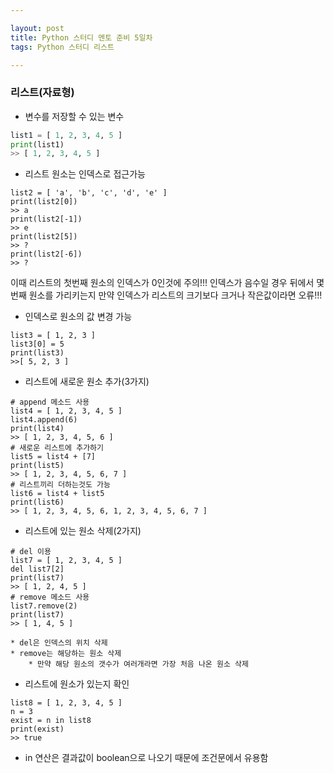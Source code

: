 ```yaml
---

layout: post
title: Python 스터디 멘토 준비 5일차
tags: Python 스터디 리스트

---
```


### 리스트(자료형)
* 변수를 저장할 수 있는 변수
```python
list1 = [ 1, 2, 3, 4, 5 ]
print(list1)
>> [ 1, 2, 3, 4, 5 ]
```

* 리스트 원소는 인덱스로 접근가능
```
list2 = [ 'a', 'b', 'c', 'd', 'e' ]
print(list2[0])
>> a
print(list2[-1])
>> e
print(list2[5])
>> ?
print(list2[-6])
>> ?
```
이때 리스트의 첫번째 원소의 인덱스가 0인것에 주의!!!
인덱스가 음수일 경우 뒤에서 몇번째 원소를 가리키는지
만약 인덱스가 리스트의 크기보다 크거나 작은값이라면 오류!!!

* 인덱스로 원소의 값 변경 가능
```
list3 = [ 1, 2, 3 ]
list3[0] = 5
print(list3)
>>[ 5, 2, 3 ]
```

* 리스트에 새로운 원소 추가(3가지)
```
# append 메소드 사용
list4 = [ 1, 2, 3, 4, 5 ]
list4.append(6)
print(list4)
>> [ 1, 2, 3, 4, 5, 6 ]
# 새로운 리스트에 추가하기
list5 = list4 + [7]
print(list5)
>> [ 1, 2, 3, 4, 5, 6, 7 ]
# 리스트끼리 더하는것도 가능
list6 = list4 + list5
print(list6)
>> [ 1, 2, 3, 4, 5, 6, 1, 2, 3, 4, 5, 6, 7 ]
```

* 리스트에 있는 원소 삭제(2가지)
```
# del 이용
list7 = [ 1, 2, 3, 4, 5 ]
del list7[2]
print(list7)
>> [ 1, 2, 4, 5 ]
# remove 메소드 사용
list7.remove(2)
print(list7)
>> [ 1, 4, 5 ]
```
	* del은 인덱스의 위치 삭제
	* remove는 해당하는 원소 삭제
		* 만약 해당 원소의 갯수가 여러개라면 가장 처음 나온 원소 삭제

* 리스트에 원소가 있는지 확인
```
list8 = [ 1, 2, 3, 4, 5 ]
n = 3
exist = n in list8
print(exist)
>> true
```
  * in 연산은 결과값이 boolean으로 나오기 때문에 조건문에서 유용함

